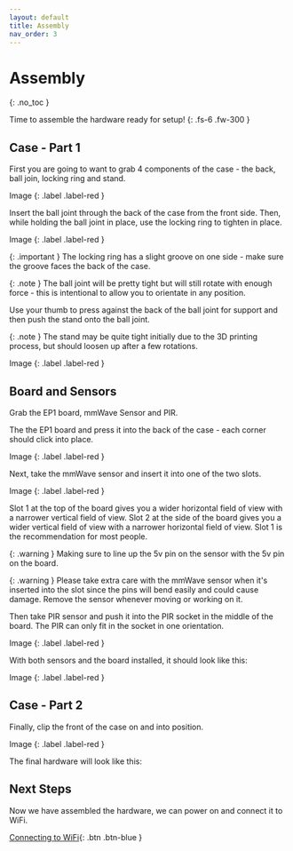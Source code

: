```yaml
---
layout: default
title: Assembly
nav_order: 3
---
```


# Assembly

{: .no_toc }

Time to assemble the hardware ready for setup!
{: .fs-6 .fw-300 }

## Case - Part 1

First you are going to want to grab 4 components of the case - the back, ball join, locking ring and stand.

Image
{: .label .label-red }

Insert the ball joint through the back of the case from the front side. Then, while holding the ball joint in place, use the locking ring to tighten in place.

Image
{: .label .label-red }

{: .important }
The locking ring has a slight groove on one side - make sure the groove faces the back of the case.

{: .note }
The ball joint will be pretty tight but will still rotate with enough force - this is intentional to allow you to orientate in any position.

Use your thumb to press against the back of the ball joint for support and then push the stand onto the ball joint.

{: .note }
The stand may be quite tight initially due to the 3D printing process, but should loosen up after a few rotations.

Image
{: .label .label-red }

## Board and Sensors

Grab the EP1 board, mmWave Sensor and PIR.

The the EP1 board and press it into the back of the case - each corner should click into place.

Image
{: .label .label-red }

Next, take the mmWave sensor and insert it into one of the two slots.

Image
{: .label .label-red }

Slot 1 at the top of the board gives you a wider horizontal field of view with a narrower vertical field of view. Slot 2 at the side of the board gives you a wider vertical field of view with a narrower horizontal field of view. Slot 1 is the recommendation for most people.

{: .warning }
Making sure to line up the 5v pin on the sensor with the 5v pin on the board.

{: .warning }
Please take extra care with the mmWave sensor when it's inserted into the slot since the pins will bend easily and could cause damage. Remove the sensor whenever moving or working on it.

Then take PIR sensor and push it into the PIR socket in the middle of the board. The PIR can only fit in the socket in one orientation.

Image
{: .label .label-red }

With both sensors and the board installed, it should look like this:

Image
{: .label .label-red }

## Case - Part 2

Finally, clip the front of the case on and into position.

Image
{: .label .label-red }

The final hardware will look like this:

## Next Steps

Now we have assembled the hardware, we can power on and connect it to WiFi.

[Connecting to WiFi](http://everythingsmarthome.github.io/everything-presence-one/connecting-wifi.html){: .btn .btn-blue }

<script>
const toggleDarkMode = document.querySelector('.js-toggle-dark-mode');

jtd.addEvent(toggleDarkMode, 'click', function(){
  if (jtd.getTheme() === 'dark') {
    jtd.setTheme('light');
    toggleDarkMode.textContent = 'Preview dark color scheme';
  } else {
    jtd.setTheme('dark');
    toggleDarkMode.textContent = 'Return to the light side';
  }
});
</script>

